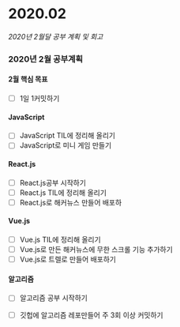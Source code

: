 # 2020.02

_2020년 2월달 공부 계획 및 회고_ 

### 2020년 2월 공부계획

#### 2월 핵심 목표 

* [ ] 1일 1커밋하기

#### JavaScript

* [ ] JavaScript TIL에 정리해 올리기
* [ ] JavaScript로 미니 게임 만들기

#### React.js

* [ ] React.js공부 시작하기
* [ ] React.js TIL에 정리해 올리기
* [ ] React.js로 해커뉴스 만들어 배포하

#### Vue.js

* [ ] Vue.js TIL에 정리해 올리기
* [ ] Vue.js로 만든 해커뉴스에 무한 스크롤 기능 추가하기
* [ ] Vue.js로 트렐로 만들어 배포하기

#### 알고리즘

* [ ] 알고리즘 공부 시작하기
* [ ] 깃헙에 알고리즘 레포만들어 주 3회 이상 커밋하기

